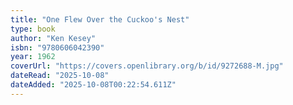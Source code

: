 ```yaml
---
title: "One Flew Over the Cuckoo's Nest"
type: book
author: "Ken Kesey"
isbn: "9780606042390"
year: 1962
coverUrl: "https://covers.openlibrary.org/b/id/9272688-M.jpg"
dateRead: "2025-10-08"
dateAdded: "2025-10-08T00:22:54.611Z"
---
```



